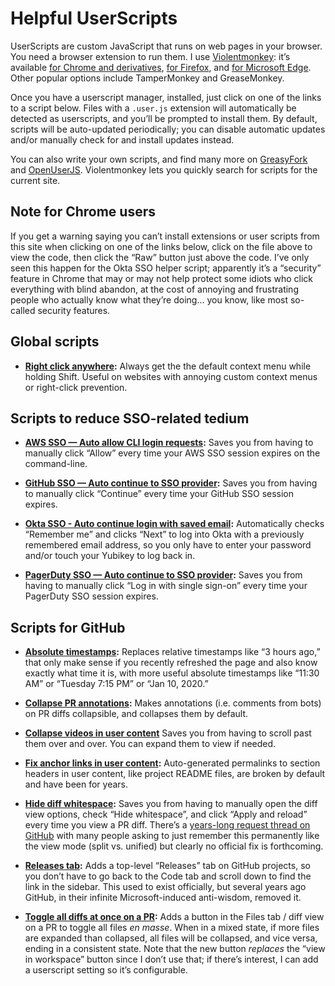 # Helpful UserScripts

UserScripts are custom JavaScript that runs on web pages in your browser. You need a browser extension to run them. I use [Violentmonkey](https://violentmonkey.github.io): it’s available [for Chrome and derivatives](https://chrome.google.com/webstore/detail/violent-monkey/jinjaccalgkegednnccohejagnlnfdag), [for Firefox](https://addons.mozilla.org/firefox/addon/violentmonkey/), and [for Microsoft Edge](https://microsoftedge.microsoft.com/addons/detail/eeagobfjdenkkddmbclomhiblgggliao). Other popular options include TamperMonkey and GreaseMonkey.

Once you have a userscript manager, installed, just click on one of the links to a script below. Files with a `.user.js` extension will automatically be detected as userscripts, and you’ll be prompted to install them. By default, scripts will be auto-updated periodically; you can disable automatic updates and/or manually check for and install updates instead.

You can also write your own scripts, and find many more on [GreasyFork](https://greasyfork.org/) and [OpenUserJS](https://openuserjs.org/). Violentmonkey lets you quickly search for scripts for the current site.

## Note for Chrome users

If you get a warning saying you can’t install extensions or user scripts from this site when clicking on one of the links below, click on the file above to view the code, then click the “Raw” button just above the code. I’ve only seen this happen for the Okta SSO helper script; apparently it’s a “security” feature in Chrome that may or may not help protect some idiots who click everything with blind abandon, at the cost of annoying and frustrating people who actually know what they’re doing... you know, like most so-called security features.

## Global scripts

- **[Right click anywhere](https://raw.githubusercontent.com/akinley/userscripts/main/global-right-click-anywhere.user.js):** Always get the the default context menu while holding Shift. Useful on websites with annoying custom context menus or right-click prevention.

## Scripts to reduce SSO-related tedium

- **[AWS SSO — Auto allow CLI login requests](https://raw.githubusercontent.com/akinley/userscripts/main/sso-aws-cli.user.js):** Saves you from having to manually click “Allow” every time your AWS SSO session expires on the command-line.

- **[GitHub SSO — Auto continue to SSO provider](https://raw.githubusercontent.com/akinley/userscripts/main/sso-github.user.js):** Saves you from having to manually click “Continue” every time your GitHub SSO session expires.

- **[Okta SSO - Auto continue login with saved email](https://raw.githubusercontent.com/akinley/userscripts/main/sso-okta.user.js):** Automatically checks “Remember me” and clicks “Next” to log into Okta with a previously remembered email address, so you only have to enter your password and/or touch your Yubikey to log back in.

- **[PagerDuty SSO — Auto continue to SSO provider](https://raw.githubusercontent.com/akinley/userscripts/main/sso-pagerduty.user.js):** Saves you from having to manually click “Log in with single sign-on” every time your PagerDuty SSO session expires.

## Scripts for GitHub

- **[Absolute timestamps](https://raw.githubusercontent.com/akinley/userscripts/main/github-absolute-timestamps.user.js):** Replaces relative timestamps like “3 hours ago,” that only make sense if you recently refreshed the page and also know exactly what time it is, with more useful absolute timestamps like “11:30 AM” or “Tuesday 7:15 PM” or “Jan 10, 2020.”

- **[Collapse PR annotations](https://raw.githubusercontent.com/akinley/userscripts/main/github-collapse-pr-annotations.user.js):** Makes annotations (i.e. comments from bots) on PR diffs collapsible, and collapses them by default.

- **[Collapse videos in user content](https://raw.githubusercontent.com/akinley/userscripts/main/github-collapse-videos.user.js)** Saves you from having to scroll past them over and over. You can expand them to view if needed.

- **[Fix anchor links in user content](https://raw.githubusercontent.com/akinley/userscripts/main/github-fix-anchor-links.user.js):** Auto-generated permalinks to section headers in user content, like project README files, are broken by default and have been for years.

- **[Hide diff whitespace](https://raw.githubusercontent.com/akinley/userscripts/main/github-hide-diff-whitespace.user.js):** Saves you from having to manually open the diff view options, check “Hide whitespace”, and click “Apply and reload” every time you view a PR diff. There’s a [years-long request thread on GitHub](https://github.com/orgs/community/discussions/5486) with many people asking to just remember this permanently like the view mode (split vs. unified) but clearly no official fix is forthcoming.

- **[Releases tab](https://raw.githubusercontent.com/akinley/userscripts/main/github-releases-tab.user.js):** Adds a top-level “Releases” tab on GitHub projects, so you don’t have to go back to the Code tab and scroll down to find the link in the sidebar. This used to exist officially, but several years ago GitHub, in their infinite Microsoft-induced anti-wisdom, removed it.

- **[Toggle all diffs at once on a PR](https://raw.githubusercontent.com/akinley/userscripts/main/github-toggle-all-diffs.user.js):** Adds a button in the Files tab / diff view on a PR to toggle all files _en masse_. When in a mixed state, if more files are expanded than collapsed, all files will be collapsed, and vice versa, ending in a consistent state. Note that the new button _replaces_ the “view in workspace” button since I don’t use that; if there’s interest, I can add a userscript setting so it’s configurable.
